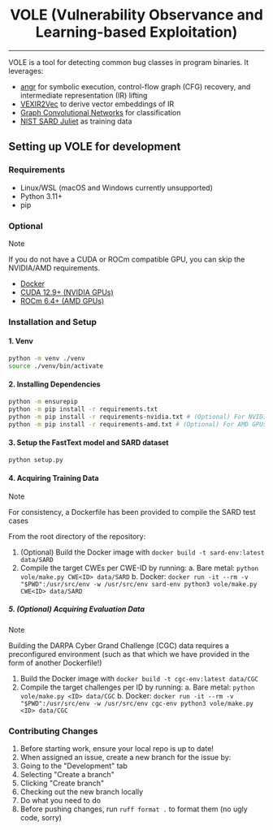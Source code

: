 <h1 align="center">VOLE (Vulnerability Observance and Learning-based Exploitation)</h1>

---

VOLE is a tool for detecting common bug classes in program binaries. It leverages:

- [angr](https://github.com/angr/angr) for symbolic execution, control-flow graph (CFG) recovery, and intermediate representation (IR) lifting
- [VEXIR2Vec](https://arxiv.org/abs/2312.00507) to derive vector embeddings of IR
- [Graph Convolutional Networks](https://arxiv.org/abs/1609.02907) for classification
- [NIST SARD Juliet](https://samate.nist.gov/SARD/test-suites/112) as training data

## Setting up VOLE for development

### Requirements

- Linux/WSL (macOS and Windows currently unsupported)
- Python 3.11+
- pip

### Optional

> [!NOTE]
> If you do not have a CUDA or ROCm compatible GPU, you can skip the NVIDIA/AMD requirements.

- [Docker](https://www.docker.com/)
- [CUDA 12.9+ (NVIDIA GPUs)](https://developer.nvidia.com/cuda-downloads)
- [ROCm 6.4+ (AMD GPUs)](https://rocm.docs.amd.com/en/latest/)

### Installation and Setup

#### 1. Venv

```bash
python -m venv ./venv
source ./venv/bin/activate
```

#### 2. Installing Dependencies

```bash
python -m ensurepip
python -m pip install -r requirements.txt
python -m pip install -r requirements-nvidia.txt # (Optional) For NVIDIA GPUs
python -m pip install -r requirements-amd.txt # (Optional) For AMD GPUs
```

#### 3. Setup the FastText model and SARD dataset

```bash
python setup.py
```

#### 4. Acquiring Training Data

> [!NOTE]
> For consistency, a Dockerfile has been provided to compile the SARD test cases

From the root directory of the repository:

1. (Optional) Build the Docker image with `docker build -t sard-env:latest data/SARD`
2. Compile the target CWEs per CWE-ID by running:
  a. Bare metal: `python vole/make.py CWE<ID> data/SARD`
  b. Docker: `docker run -it --rm -v "$PWD":/usr/src/env -w /usr/src/env sard-env python3 vole/make.py CWE<ID> data/SARD`

##### 5. (Optional) Acquiring Evaluation Data

> [!NOTE]
> Building the DARPA Cyber Grand Challenge (CGC) data requires a preconfigured environment (such as that which we have provided in the form of another Dockerfile!)

1. Build the Docker image with `docker build -t cgc-env:latest data/CGC`
2. Compile the target challenges per ID by running:
  a. Bare metal: `python vole/make.py <ID> data/CGC`
  b. Docker: `docker run -it --rm -v "$PWD":/usr/src/env -w /usr/src/env cgc-env python3 vole/make.py <ID> data/CGC`

### Contributing Changes

1. Before starting work, ensure your local repo is up to date!
2. When assigned an issue, create a new branch for the issue by:
  1. Going to the "Development" tab
  2. Selecting "Create a branch"
  3. Clicking "Create branch" 
  4. Checking out the new branch locally
3. Do what you need to do
4. Before pushing changes, run `ruff format .` to format them (no ugly code, sorry)
